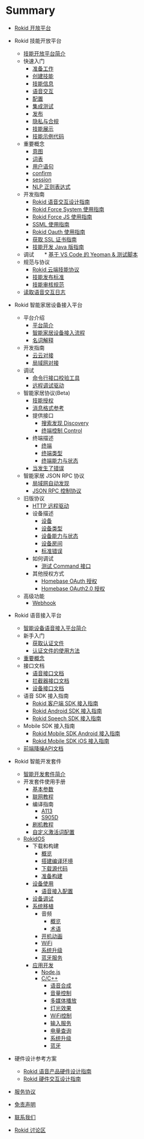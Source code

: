 # Summary

* [Rokid 开放平台](README.md)
* Rokid 技能开放平台
    * [技能开放平台简介](2-RokidDocument/1-SkillsKit/platform-introduction.md)
    * 快速入门
        * [准备工作](2-RokidDocument/1-SkillsKit/getting-started/prepare.md)
        * [创建技能](2-RokidDocument/1-SkillsKit/getting-started/create-skill.md)
        * [技能信息](2-RokidDocument/1-SkillsKit/getting-started/skill-information.md)
        * [语音交互](2-RokidDocument/1-SkillsKit/getting-started/voice-interaction.md)
        * [配置](2-RokidDocument/1-SkillsKit/getting-started/configuration.md)
        * [集成测试](2-RokidDocument/1-SkillsKit/getting-started/test.md)
        * [发布](2-RokidDocument/1-SkillsKit/getting-started/publish.md)
        * [隐私与合规](2-RokidDocument/1-SkillsKit/getting-started/private-and-compliance.md)
        * [技能展示](2-RokidDocument/1-SkillsKit/getting-started/skill-store.md)
        * [技能示例代码](2-RokidDocument/1-SkillsKit/skill-sample.md)
    * 重要概念
        * [意图](2-RokidDocument/1-SkillsKit/important-concept/intend.md)
        * [词表](2-RokidDocument/1-SkillsKit/important-concept/word-list.md)
        * [用户语句](2-RokidDocument/1-SkillsKit/important-concept/usersays.md)
        * [confirm](2-RokidDocument/1-SkillsKit/important-concept/confirm.md)
        * [session](2-RokidDocument/1-SkillsKit/important-concept/session.md)
        * [NLP 正则表达式](2-RokidDocument/1-SkillsKit/important-concept/regular-expression.md)
    * 开发指南
        * [Rokid 语音交互设计指南](2-RokidDocument/1-SkillsKit/rokid-voice-interaction-guidelines.md)
        * [Rokid Force System 使用指南](2-RokidDocument/1-SkillsKit/rokid-force-system-tutorial.md)
        * [Rokid Force JS 使用指南](2-RokidDocument/1-SkillsKit/rokid-force-js-tutorial.md)
        * [SSML 使用指南](2-RokidDocument/1-SkillsKit/ssml-document.md)
        * [Rokid Oauth 使用指南](2-RokidDocument/1-SkillsKit/rokid-oauth.md)
        * [获取 SSL 证书指南](2-RokidDocument/1-SkillsKit/get-SSL-certificate-tutorial.md)
        * [技能开发 Java 版指南](https://github.com/Rokid/rokid-skill-sample/tree/master/rokid-skill-sample-java)
    * 调试
        * [基于 VS Code 的 Yeoman & 测试脚本](https://github.com/Rokid/generator-rokid/blob/master/generators/rfs)
    * 规范与协议
        * [Rokid 云端技能协议](3-ApiReference/cloud-app-development-protocol_cn.md)
        * [技能发布标准](4-TermsAndAgreements/rokid-skill-release-standard.md)
        * [技能审核规范](4-TermsAndAgreements/rokid-skill-examine-and-verify-standard.md)
    * [读取语音交互日志](2-RokidDocument/1-SkillsKit/test-skill-through-device-log.md)

* Rokid 智能家居设备接入平台
  * 平台介绍
    * [平台简介](rokid-homebase-docs/README.md)
    * [智能家居设备接入流程](rokid-homebase-docs/intro/flow.md)
    * [名词解释](rokid-homebase-docs/intro/glossary.md)
  * 开发指南
    * [云云对接](rokid-homebase-docs/connect/cloud-to-cloud.md)
    * [局域网对接](rokid-homebase-docs/connect/via-lan.md)
  * 调试
    * [命令行接口校验工具](rokid-homebase-docs/tools/rhome.md)
    * [远程调试驱动](rokid-homebase-docs/tools/developer-driver.md)
  * 智能家居协议(Beta)
    * [技能授权](rokid-homebase-docs/connect/rfc6749.md)
    * [消息格式参考](rokid-homebase-docs/v2/message-reference.md)
    * 提供接口
        * [搜索发现 Discovery](rokid-homebase-docs/v2/discovery.md)
        * [终端控制 Control](rokid-homebase-docs/v2/control.md)
    * 终端描述
      * [终端](rokid-homebase-docs/v2/endpoint.md)
      * [终端类型](rokid-homebase-docs/v2/endpoint-type.md)
      * [终端能力与状态](rokid-homebase-docs/v2/rokid-interface.md)
    * [当发生了错误](rokid-homebase-docs/v2/error-response.md)
  * 智能家居 JSON RPC 协议
    * [局域网自动发现](rokid-homebase-docs/connect/ssdp-auto-discovery.md)
    * [JSON RPC 控制协议](rokid-homebase-docs/connect/json-rpc-over-tcp.md)
  * 旧版协议
    * [HTTP 远程驱动](rokid-homebase-docs/connect/http-remote-driver.md)
    * 设备描述
      * [设备](rokid-homebase-docs/v1/device/device.md)
      * [设备类型](rokid-homebase-docs/v1/device/type.md)
      * [设备能力与状态](rokid-homebase-docs/v1/device/actions-and-state.md)
      * [设备房间](rokid-homebase-docs/v1/device/room-name.md)
      * [标准错误](rokid-homebase-docs/v1/errors.md)
    * 如何调试
      * [测试 Command 接口](rokid-homebase-docs/tools/oauth-test.md)
    * 其他授权方式
        * [Homebase OAuth 授权](rokid-homebase-docs/v1/oauth.md)
        * [Homebase OAuth2.0 授权](rokid-homebase-docs/v1/OAuth2.0.md)
  * 高级功能
    * [Webhook](rokid-homebase-docs/webhook/index.md)

* Rokid 语音接入平台
    * [智能设备语音接入平台简介](2-RokidDocument/2-EnableVoice/introduction.md)
    * 新手入门
        * [获取认证文件](2-RokidDocument/2-EnableVoice/get-the-certification-file.md)
        * [认证文件的使用方法](2-RokidDocument/2-EnableVoice/usage.md)
    * [重要概念](2-RokidDocument/2-EnableVoice/important-concept.md)
    * 接口文档
        * [语音接口文档](3-ApiReference/openvoice-api.md)
        * [拦截器接口文档](3-ApiReference/rokid-interceptor.md)
        * [设备接口文档](3-ApiReference/open-device-manager.md)
    * 语音 SDK 接入指南
        * [Rokid 客户端 SDK 接入指南](3-ApiReference/rokid-client-sdk-doc.md)
        * [Rokid Android SDK 接入指南](2-RokidDocument/2-EnableVoice/android-sdk-tutorial.md)
        * [Rokid Speech SDK 接入指南](https://github.com/Rokid/rokid-openvoice-sdk)
    * Mobile SDK 接入指南
        * [Rokid Mobile SDK Android 接入指南](https://github.com/Rokid/RokidMobileSDKAndroidDemo)
        * [Rokid Mobile SDK iOS 接入指南](https://github.com/Rokid/RokidMobileSDKiOSDemo)
    * [前端降噪API文档](3-ApiReference/siren-api.md)

* Rokid 智能开发套件
    * [智能开发套件简介](rokidos-linux-docs/README.md)
    * 开发套件使用手册
        * [基本参数](rokidos-linux-docs/reference/dev_board/board_list.md)
        * [联网教程](rokidos-linux-docs/source/system_setting/connect_to_internet.md)
        * 编译指南
            * [A113](rokidos-linux-docs/reference/dev_board/amlogic/usermanual_a113.md)
            * [S905D](rokidos-linux-docs/reference/dev_board/amlogic/usermanual_s905d.md)
        * [刷机教程](rokidos-linux-docs/source/downloading_building/burn_image.md)
        * [自定义激活词配置](rokidos-linux-docs/source/system_setting/custom_activation.md)
    * [RokidOS](rokidos-linux-docs/source/getting_started/overview.md)
        * 下载和构建
            * [概览](rokidos-linux-docs/source/downloading_building/requirements.md)
            * [搭建编译环境](rokidos-linux-docs/source/downloading_building/build_env.md)
            * [下载源代码](rokidos-linux-docs/source/downloading_building/downloading_codes.md)
            * [准备构建](rokidos-linux-docs/source/downloading_building/building.md)
        * [设备使用](rokidos-linux-docs/source/system_setting/overview.md)
            * [语音接入配置](rokidos-linux-docs/source/system_setting/openvoice_access_config.md)
        * [设备调试](rokidos-linux-docs/source/develop_debugging/debugging.md)
        * [系统移植](rokidos-linux-docs/porting/overview.md)
            * 音频
                * [概览](rokidos-linux-docs/porting/audio/overview.md)
                * [术语](rokidos-linux-docs/porting/audio/terminology.md)
            * [开机动画](rokidos-linux-docs/porting/bootanim/bootanim.md)
            * [WiFi](rokidos-linux-docs/porting/wifi/wifi.md)
            * [系统升级](rokidos-linux-docs/porting/upgrade/upgrade.md)
            * [蓝牙服务](rokidos-linux-docs/porting/bluetooth/bluetooth.md)
        * [应用开发](rokidos-linux-docs/development/overview.md)
            * [Node.js](rokidos-linux-docs/development/tutorial-nodejs.md)
            * [C/C++](docs/rokidos-linux-docs/development/tutorial-cplusplus.md)
                * [语音合成](rokidos-linux-docs/development/cplusplus/tts.md)
                * [音量控制](rokidos-linux-docs/development/cplusplus/volume_ctrl.md)
                * [多媒体播放](rokidos-linux-docs/development/cplusplus/mediaplayer.md)
                * [灯光效果](rokidos-linux-docs/development/cplusplus/lumenflinger.md)
                * [WiFi控制](rokidos-linux-docs/development/cplusplus/wpa_ctrl.md)
                * [输入服务](rokidos-linux-docs/development/cplusplus/inputflinger.md)
                * [电量查询](rokidos-linux-docs/development/cplusplus/power_ctrl.md)
                * [系统升级](rokidos-linux-docs/development/cplusplus/upgrade.md)
                * [蓝牙](rokidos-linux-docs/development/cplusplus/btflinger.md)

* 硬件设计参考方案
    * [Rokid 语音产品硬件设计指南](2-RokidDocument/2-EnableVoice/rokid-hardware-design-guide.md)
    * [Rokid 硬件交互设计指南](2-RokidDocument/2-EnableVoice/rokid-hardware-ux-design-guidelines.md)
* [服务协议](4-TermsAndAgreements/community-service-agreement.md)
* [免责声明](4-TermsAndAgreements/community-disclaimer.md)
* [联系我们](contact-us.md)
* [Rokid 讨论区](https://developer-forum.rokid.com)
